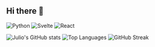 ## Hi there 👋

<!--
**codereyes-1/codereyes-1** is a ✨ _special_ ✨ repository because its `README.md` (this file) appears on your GitHub profile.

Here are some ideas to get you started:

- 🔭 I’m currently working on ...
- 🌱 I’m currently learning ...
- 👯 I’m looking to collaborate on ...
- 🤔 I’m looking for help with ...
- 💬 Ask me about ...
- 📫 How to reach me: ...
- 😄 Pronouns: ...
- ⚡ Fun fact: ...
-->

![Python](https://img.shields.io/badge/Python-3776AB?style=for-the-badge&logo=python&logoColor=white)
![Svelte](https://img.shields.io/badge/Svelte-FF3E00?style=for-the-badge&logo=svelte&logoColor=white)
![React](https://img.shields.io/badge/React-20232A?style=for-the-badge&logo=react&logoColor=61DAFB)

![Julio's GitHub stats](https://github-readme-stats.vercel.app/api?username=codereyes-1&show_icons=true&theme=radical)
![Top Languages](https://github-readme-stats.vercel.app/api/top-langs/?username=codereyes-1&layout=compact&theme=radical)
![GitHub Streak](https://streak-stats.demolab.com/?user=codereyes-1&theme=radical)
